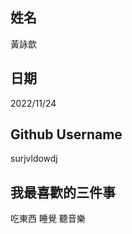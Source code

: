 姓名
------
黃詠歆


日期
----
2022/11/24

Github Username
---------
surjvldowdj


我最喜歡的三件事
----------
吃東西 睡覺 聽音樂
